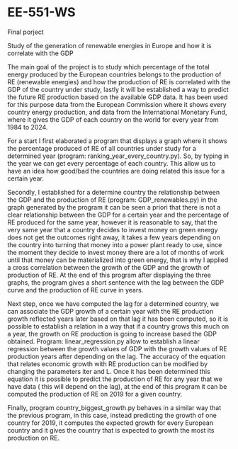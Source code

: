 # EE-551-WS
Final porject

Study of the generation of renewable energies in Europe and how it is correlate with the GDP

The main goal of the project is to study which percentage of the total energy produced by the European countries belongs to 
the production of RE (renewable energies) and how the production of RE is correlated with the GDP of the country under study, 
lastly it will be established a way to predict the future RE production based on the available GDP data. It has been used for 
this purpose data from the European Commission where it shows every country energy production, and data from the International 
Monetary Fund, where it gives the GDP of each country on the world for every year from 1984 to 2024.

For a start I first elaborated a program that displays a graph where it shows the percentage produced of RE of all countries under
study for a determined year (program: ranking_year_every_country.py). So, by typing in the year we can get every percentage of each 
country. This allow us to have an idea how good/bad the countries are doing related this issue for a certain year.

Secondly, I established for a determine country the relationship between the GDP and the production of RE (program: GDP_renewables.py) 
in the graph generated by the program it can be seen a priori that there is not a clear relationship between the GDP for a certain year
and the percentage of RE produced for the same year, however it is reasonable to say, that the very same year that a country decides to 
invest money on green energy does not get the outcomes right away, it takes a few years depending on the country into turning that money 
into a power plant ready to use, since the moment they decide to invest money there are a lot of months of work until that money can be
materialized into green energy, that is why I applied a cross correlation between the growth of the GDP and the growth of production of
RE. At the end of this program after displaying the three graphs, the program gives a short sentence with the lag between the GDP curve
and the production of RE curve in years.

Next step, once we have computed the lag for a determined country, we can associate the GDP growth of a certain year with the RE
production growth reflected years later based on that lag it has been computed, so it is possible to establish a relation in a 
way that if a country grows this much on a year, the growth on RE production is going to increase based the GDP obtained.
Program: linear_regression.py allow to establish a linear regression between the growth values of GDP with the growth values of RE
production years after depending on the lag.  The accuracy of the equation that relates economic growth with RE production can be
modified by changing the parameters iter and L. Once it has been determined this equation it is possible to predict the production 
of RE for any year that we have data ( this will depend on the lag), at the end of this program it can be computed the production
of RE on 2019 for a given country.

Finally, program country_biggest_growth.py behaves in a similar way that the previous program, in this case, instead predicting 
the growth of one country for 2019, it computes the expected growth for every European country and it gives the country that is 
expected to growth the most its production on RE.


